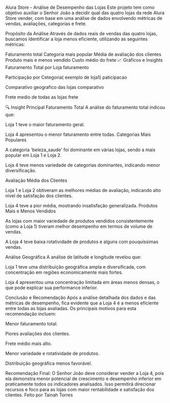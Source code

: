 Alura Store - Análise de Desempenho das Lojas
Este projeto tem como objetivo auxiliar o Senhor João a decidir qual das quatro lojas da rede Alura Store vender, com base em uma análise de dados envolvendo métricas de vendas, avaliações, categorias e frete.

Propósito da Análise
Através de dados reais de vendas das quatro lojas, buscamos identificar a loja menos eficiente, utilizando as seguintes métricas:

Faturamento total
Categoria mais popular
Média de avaliação dos clientes
Produto mais e menos vendido
Custo médio do frete
📈 Gráficos e Insights
Faturamento Total por Loja
faturamento

Participação por Cetegoria( exemplo de loja1)
paticipacao

Comparativo geografico das lojas
comparativo

Frete medio de todas as lojas
frete

🔍 Insight Principal
Faturamento Total A análise do faturamento total indicou que:

Loja 1 teve o maior faturamento geral.

Loja 4 apresentou o menor faturamento entre todas. Categorias Mais Populares

A categoria 'beleza_saude' foi dominante em várias lojas, sendo a mais popular em Loja 1 e Loja 2.

Loja 4 teve menos variedade de categorias dominantes, indicando menor diversificação.

Avaliação Média dos Clientes

Loja 1 e Loja 2 obtiveram as melhores médias de avaliação, indicando alto nível de satisfação dos clientes.

Loja 4 teve a pior média, mostrando insatisfação generalizada. Produtos Mais e Menos Vendidos

As lojas com maior variedade de produtos vendidos consistentemente (como a Loja 1) tiveram melhor desempenho em termos de volume de vendas.

A Loja 4 teve baixa rotatividade de produtos e alguns com pouquíssimas vendas.

Análise Geográfica A análise de latitude e longitude revelou que:

Loja 1 teve uma distribuição geográfica ampla e diversificada, com concentração em regiões economicamente mais fortes.

Loja 4 apresentou uma concentração limitada em áreas menos densas, o que pode explicar sua performance inferior.

Conclusão e Recomendação Após a análise detalhada dos dados e das métricas de desempenho, fica evidente que a Loja 4 é a menos eficiente entre todas as lojas avaliadas. Os principais motivos para esta recomendação incluem:

Menor faturamento total.

Piores avaliações dos clientes.

Frete médio mais alto.

Menor variedade e rotatividade de produtos.

Distribuição geográfica menos favorável.

Recomendação Final: O Senhor João deve considerar vender a Loja 4, pois ela demonstra menor potencial de crescimento e desempenho inferior em praticamente todos os indicadores analisados. Isso permitirá direcionar recursos e foco para as lojas com maior rentabilidade e satisfação dos clientes.
Feito por Tainah Torres

